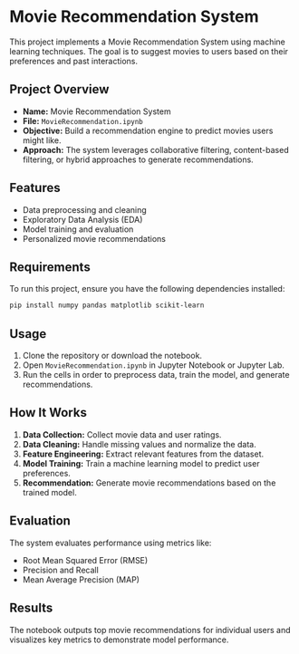 # Movie Recommendation System

This project implements a Movie Recommendation System using machine learning techniques. The goal is to suggest movies to users based on their preferences and past interactions.

## Project Overview
- **Name:** Movie Recommendation System
- **File:** `MovieRecommendation.ipynb`
- **Objective:** Build a recommendation engine to predict movies users might like.
- **Approach:** The system leverages collaborative filtering, content-based filtering, or hybrid approaches to generate recommendations.

## Features
- Data preprocessing and cleaning
- Exploratory Data Analysis (EDA)
- Model training and evaluation
- Personalized movie recommendations

## Requirements
To run this project, ensure you have the following dependencies installed:

```bash
pip install numpy pandas matplotlib scikit-learn
```

## Usage
1. Clone the repository or download the notebook.
2. Open `MovieRecommendation.ipynb` in Jupyter Notebook or Jupyter Lab.
3. Run the cells in order to preprocess data, train the model, and generate recommendations.

## How It Works
1. **Data Collection:** Collect movie data and user ratings.
2. **Data Cleaning:** Handle missing values and normalize the data.
3. **Feature Engineering:** Extract relevant features from the dataset.
4. **Model Training:** Train a machine learning model to predict user preferences.
5. **Recommendation:** Generate movie recommendations based on the trained model.

## Evaluation
The system evaluates performance using metrics like:
- Root Mean Squared Error (RMSE)
- Precision and Recall
- Mean Average Precision (MAP)

## Results
The notebook outputs top movie recommendations for individual users and visualizes key metrics to demonstrate model performance.


